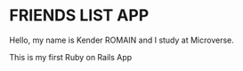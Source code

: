# FRIENDS LIST APP

Hello, my name is Kender ROMAIN and I study at Microverse.

This is my first Ruby on Rails App